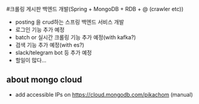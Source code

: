 
#크롤링 게시판 백엔드 개발(Spring + MongoDB + RDB + @ (crawler etc))
* posting 을 crud하는 스프링 백엔드 서비스 개발
* 로그인 기능 추가 예정
* batch or 실시간 크롤링 기능 추가 예정(with kafka?)
* 검색 기능 추가 예정(with es?)
* slack/telegram bot 등 추가 예정
* 할일이 많다...

## about mongo cloud
* add accessible IPs on https://cloud.mongodb.com/pikachom (manual)